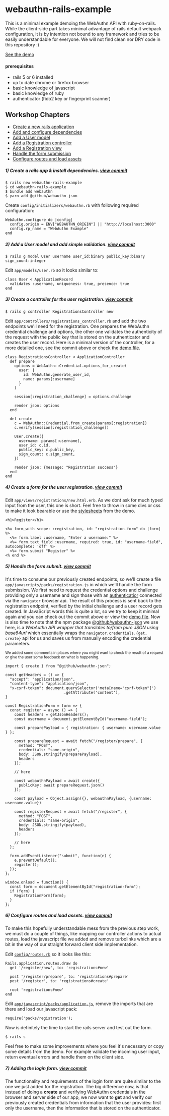 # webauthn-rails-example

This is a minimal example demoing the WebAuthn API with ruby-on-rails. While the client-side part takes minimal advantage of rails default webpack configuration, it is by intention not bound to any framework and tries to be easily understandable for everyone.
We will not find clean nor DRY code in this repository :)

[See the demo](https://webauthn-rails-example.herokuapp.com/)

#### prerequisites

* rails 5 or 6 installed
* up to date chrome or firefox browser
* basic knowledge of javascript
* basic knowledge of ruby
* authenticator (fido2 key or fingerprint scanner)

## Workshop Chapters

* [Create a new rails application](#create-app)
* [Add and configure dependencies](#create-app)
* [Add a User model](#user-model)
* [Add a Registration controller](#registration-controller)
* [Add a Registration view](#registration-view)
* [Handle the form submission](#registration-submit)
* [Configure routes and load assets](#routes-and-assets)

<a name="create-app"></a>
##### 1) Create a rails app & install dependencies. [view commit](https://github.com/ucwaldo/webauthn-rails-example/commit/58631982d8108eff5297ff526a19247f20e07183)

```
$ rails new webauthn-rails-example
$ cd webauthn-rails-example
$ bundle add webauthn
$ yarn add @github/webauthn-json
```

Create `config/initializers/webauthn.rb` with following required configuration:

```
WebAuthn.configure do |config|
  config.origin = ENV["WEBAUTHN_ORIGIN"] || "http://localhost:3000"
  config.rp_name = "WebAuthn Example"
end
```

<a name="user-model"></a>
##### 2) Add a User model and add simple validation. [view commit](https://github.com/ucwaldo/webauthn-rails-example/commit/1c4f046aa8d3d806c0c6eb1e7042aff63dcfa788)

```
$ rails g model User username user_id:binary public_key:binary sign_count:integer
```

Edit `app/models/user.rb` so it looks similar to:

```
class User < ApplicationRecord
  validates :username, uniqueness: true, presence: true
end
```

<a name="registration-controller"></a>
##### 3) Create a controller for the user registration. [view commit](https://github.com/ucwaldo/webauthn-rails-example/commit/888f1755c687cc36cd7f2016e3adee1582ecf14d#diff-416195ddccbd18a6ce41d5306501765a)

```
$ rails g controller RegistrationsController new
```

Edit  `app/controllers/registrations_controller.rb` and add the two endpoints we'll need for the registration. One prepares the WebAuthn credential challenge and options, the other one validates the authenticity of the request with the public key that is stored on the authenticator and creates the user record. Here is a minimal version of the controller, for a more detailed one, see the commit above or check the [demo file](https://github.com/ucwaldo/webauthn-rails-example/blob/master/app/controllers/registrations_controller.rb).

```
class RegistrationsController < ApplicationController
  def prepare
    options = WebAuthn::Credential.options_for_create(
      user: {
        id: WebAuthn.generate_user_id,
        name: params[:username]
      }
    )

    session[:registration_challenge] = options.challenge

    render json: options
  end

  def create
    c = WebAuthn::Credential.from_create(params[:registration])
    c.verify(session[:registration_challenge])

    User.create({
      username: params[:username],
      user_id: c.id,
      public_key: c.public_key,
      sign_count: c.sign_count,
    })
    
    render json: {message: "Registration success"}
  end
end
```

<a name="registration-view"></a>
##### 4) Create a form for the user registration. [view commit](https://github.com/ucwaldo/webauthn-rails-example/commit/888f1755c687cc36cd7f2016e3adee1582ecf14d#diff-912bd5d5dfc6399d7f01f86777fae54c)

Edit  `app/views/registrations/new.html.erb`. As we dont ask for much typed input from the user, this one is short. Feel free to throw in some divs or css to make it look bearable or use the [stylesheets](https://github.com/ucwaldo/webauthn-rails-example/tree/master/app/assets/stylesheets) from the demo.

```
<h1>Register</h1>

<%= form_with scope: :registration, id: "registration-form" do |form| %>
  <%= form.label :username, "Enter a username:" %>
  <%= form.text_field :username, required: true, id: "username-field", autocomplete: 'off' %>
  <%= form.submit "Register" %>
<% end %>
```

<a name="registration-submit"></a>
##### 5) Handle the form submit. [view commit](https://github.com/ucwaldo/webauthn-rails-example/commit/888f1755c687cc36cd7f2016e3adee1582ecf14d#diff-412764e518970a051276c4f1a2355997)

It's time to consume our previously created endpoints, so we'll create a file `app/javascripts/packs/registration.js` in which we'll handle the form submission.  We first need to request the credential options and challenge providing only a username and sign those with an [authenticatior](https://www.w3.org/TR/webauthn/#authenticator) connected via the `navigator` browser api. The result of this process is sent back to the registration endpoint, verified by the initial challenge and a user record gets created. In JavaScript words this is quite a lot, so we try to keep it minimal again and you can check out the commit above or view the [demo file](https://github.com/ucwaldo/webauthn-rails-example/blob/master/app/javascript/packs/registration.js). Now is also time to note that the npm package [@github/webauthn-json](https://github.com/github/webauthn-json) we use here, is a *WebAuthn API wrapper that translates to/from pure JSON using base64url* which essentially wraps the `navigator.credentials.{get, create}` api for us and saves us from manually encoding the credential parameters.

<small>We added some comments in places where you might want to check the result of a request or give the user some feedback on what is happening.</small>

```
import { create } from "@github/webauthn-json";

const getHeaders = () => {
  "accept": "application/json",
  "content-type": "application/json",
  "x-csrf-token": document.querySelector('meta[name="csrf-token"]')
                          .getAttribute('content'),
}

const RegistrationForm = form => {
  const register = async () => {
    const headers = getJsonHeaders();
    const username = document.getElementById("username-field");

    const preparePayload = { registration: { username: username.value } };

    const prepareRequest = await fetch("/register/prepare", {
      method: "POST",
      credentials: "same-origin",
      body: JSON.stringify(preparePayload),
      headers
    });
	
    // here
	
    const webauthnPayload = await create({
      publicKey: await prepareRequest.json()
    });
    
    const payload = Object.assign({}, webauthnPayload, {username: username.value})

    const registerRequest = await fetch("/register", {
      method: "POST",
      credentials: "same-origin",
      body: JSON.stringify(payload),
      headers
    });

    // here
  };

  form.addEventListener("submit", function(e) {
    e.preventDefault();
    register();
  });
};

window.onload = function() {
  const form = document.getElementById("registration-form");
  if (form) {
    RegistrationForm(form);
  }
};
```

<a name="routes-and-assets"></a>
##### 6) Configure routes and load assets. [view commit](https://github.com/ucwaldo/webauthn-rails-example/blob/master/config/routes.rb)

To make this hopefully understandable mess from the previous step work, we must do a couple of things, like mapping our controller actions to actual routes, load the javascript file we added and remove turbolinks which are a bit in the way of our straight forward client side implementation.

Edit [`config/routes.rb`](https://github.com/ucwaldo/webauthn-rails-example/blob/master/config/routes.rb) so it looks like this:

```
Rails.application.routes.draw do
  get '/register/new', to: 'registrations#new'

  post '/register/prepare', to: 'registrations#prepare'
  post '/register', to: 'registrations#create'
  
  root 'registrations#new'
end
```

Edit [`app/javascript/packs/application.js`](https://github.com/ucwaldo/webauthn-rails-example/blob/master/app/javascript/packs/application.js), remove the imports that are there and load our javascript pack:

```
require('packs/registration');
```

Now is definitely the time to start the rails server and test out the form.

```
$ rails s
```

Feel free to make some improvements where you feel it's necessary or copy some details from the demo. For example validate the incoming user input, return eventual errors and handle them on the client side.

##### 7) Adding the login form. [view commit](https://github.com/ucwaldo/webauthn-rails-example/commit/fcab32e6feeac2f01b7a9407e850b5e2fb78f635)

The functionality and requirements of the login form are quite similar to the one we just added for the registration. The big difference now, is that instead of doing a **create** and verifying WebAuthn credentials in the browser and server side of our app, we now want to **get** and verify our previously created credentials from information that the user provides: first only the username, then the information that is stored on the authenticator.
